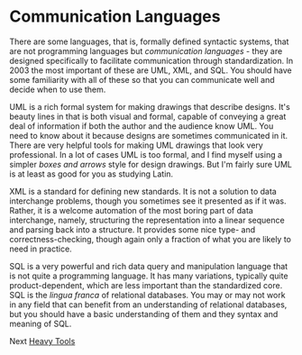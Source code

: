 # Communication Languages

There are some languages, that is, formally defined syntactic systems, that are not programming languages but *communication languages* - they are designed specifically to facilitate communication through standardization. In 2003 the most important of these are UML, XML, and SQL. You should have some familiarity with all of these so that you can communicate well and decide when to use them.

UML is a rich formal system for making drawings that describe designs. It's beauty lines in that is both visual and formal, capable of conveying a great deal of information if both the author and the audience know UML. You need to know about it because designs are sometimes communicated in it. There are very helpful tools for making UML drawings that look very professional. In a lot of cases UML is too formal, and I find myself using a simpler *boxes and arrows* style for design drawings. But I'm fairly sure UML is at least as good for you as studying Latin.

XML is a standard for defining new standards. It is not a solution to data interchange problems, though you sometimes see it presented as if it was. Rather, it is a welcome automation of the most boring part of data interchange, namely, structuring the representation into a linear sequence and parsing back into a structure. It provides some nice type- and correctness-checking, though again only a fraction of what you are likely to need in practice.

SQL is a very powerful and rich data query and manipulation language that is not quite a programming language. It has many variations, typically quite product-dependent, which are less important than the standardized core. SQL is the *lingua franca* of relational databases. You may or may not work in any field that can benefit from an understanding of relational databases, but you should have a basic understanding of them and they syntax and meaning of SQL.

Next [Heavy Tools](10-Heavy-Tools.md)